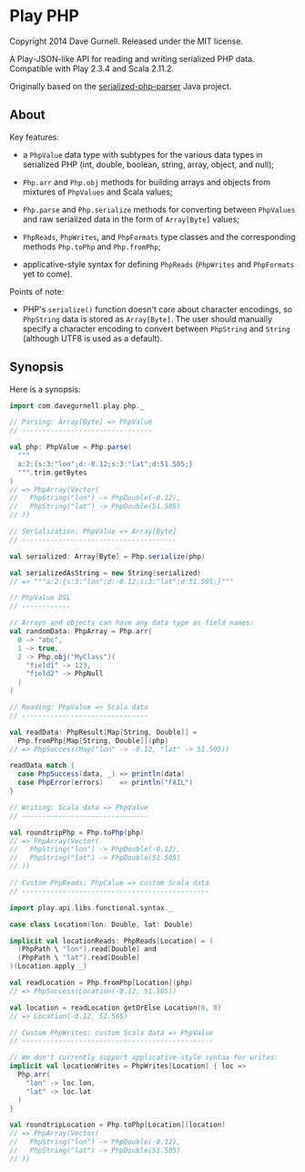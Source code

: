 Play PHP
========

Copyright 2014 Dave Gurnell. Released under the MIT license.

A Play-JSON-like API for reading and writing serialized PHP data.
Compatible with Play 2.3.4 and Scala 2.11.2.

Originally based on the [serialized-php-parser] Java project.

[serialized-php-parser]: https://code.google.com/p/serialized-php-parser

About
-----

Key features:

 - a `PhpValue` data type with subtypes for the various data types in serialized PHP
   (int, double, boolean, string, array, object, and null);

 - `Php.arr` and `Php.obj` methods for building arrays and objects from mixtures of
   `PhpValues` and Scala values;

 - `Php.parse` and `Php.serialize` methods for converting between `PhpValues` and raw
   serialized data in the form of `Array[Byte]` values;

 - `PhpReads`, `PhpWrites`, and `PhpFormats` type classes and the corresponding methods
   `Php.toPhp` and `Php.fromPhp`;

 - applicative-style syntax for defining `PhpReads` (`PhpWrites` and `PhpFormats` yet to come).

Points of note:

 - PHP's `serialize()` function doesn't care about character encodings, so `PhpString` data
   is stored as `Array[Byte]`. The user should manually specify a character encoding to
   convert between `PhpString` and `String` (although UTF8 is used as a default).

Synopsis
--------

Here is a synopsis:

~~~ scala
import com.davegurnell.play.php._

// Parsing: Array[Byte] => PhpValue
// --------------------------------

val php: PhpValue = Php.parse(
  """
  a:2:{s:3:"lon";d:-0.12;s:3:"lat";d:51.505;}
  """.trim.getBytes
)
// => PhpArray(Vector(
//   PhpString("lon") -> PhpDouble(-0.12),
//   PhpString("lat") -> PhpDouble(51.505)
// ))

// Serialization: PhpValue => Array[Byte]
// --------------------------------------

val serialized: Array[Byte] = Php.serialize(php)

val serializedAsString = new String(serialized)
// => """a:2:{s:3:"lon";d:-0.12;s:3:"lat";d:51.505;}"""

// PhpValue DSL
// ------------

// Arrays and objects can have any data type as field names:
val randomData: PhpArray = Php.arr(
  0 -> "abc",
  1 -> true,
  2 -> Php.obj("MyClass")(
    "field1" -> 123,
    "field2" -> PhpNull
  )
)

// Reading: PhpValue => Scala data
// -------------------------------

val readData: PhpResult[Map[String, Double]] =
  Php.fromPhp[Map[String, Double]](php)
// => PhpSuccess(Map("lon" -> -0.12, "lat" -> 51.505))

readData match {
  case PhpSuccess(data, _) => println(data)
  case PhpError(errors)    => println("FAIL")
}

// Writing: Scala data => PhpValue
// -------------------------------

val roundtripPhp = Php.toPhp(php)
// => PhpArray(Vector(
//   PhpString("lon") -> PhpDouble(-0.12),
//   PhpString("lat") -> PhpDouble(51.505)
// ))

// Custom PhpReads: PhpCalue => custom Scala data
// ----------------------------------------------

import play.api.libs.functional.syntax._

case class Location(lon: Double, lat: Double)

implicit val locationReads: PhpReads[Location] = (
  (PhpPath \ "lon").read[Double] and
  (PhpPath \ "lat").read[Double]
)(Location.apply _)

val readLocation = Php.fromPhp[Location](php)
// => PhpSuccess(Location(-0.12, 51.505))

val location = readLocation getOrElse Location(0, 0)
// => Location(-0.12, 51.505)

// Custom PhpWrites: custom Scala data => PhpValue
// -----------------------------------------------

// We don't currently support applicative-style syntax for writes:
implicit val locationWrites = PhpWrites[Location] { loc =>
  Php.arr(
    "lon" -> loc.lon,
    "lat" -> loc.lat
  )
}

val roundtripLocation = Php.toPhp[Location](location)
// => PhpArray(Vector(
//   PhpString("lon") -> PhpDouble(-0.12),
//   PhpString("lat") -> PhpDouble(51.505)
// ))
~~~